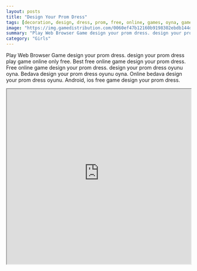 ```yaml
---
layout: posts
title: "Design Your Prom Dress"
tags: [decoration, design, dress, prom, free, online, games, oyna, game, free, games, play, play, games]
image: "https://img.gamedistribution.com/0060ef47b12160b9198302ebdb144dcf.jpg"
summary: "Play Web Browser Game design your prom dress. design your prom dress play game online only free. Best free online game design your prom dress. Free online game design your prom dress. design your prom dress oyunu oyna. Bedava design your prom dress oyunu oyna. Online bedava design your prom dress oyunu. Android, ios free game design your prom dress."
category: "Girls"
---
```


Play Web Browser Game design your prom dress. design your prom dress play game online only free. Best free online game design your prom dress. Free online game design your prom dress. design your prom dress oyunu oyna. Bedava design your prom dress oyunu oyna. Online bedava design your prom dress oyunu. Android, ios free game design your prom dress.

<iframe width="100%" height="480px;" src="https://flash.gamedistribution.com?game=0060ef47b12160b9198302ebdb144dcf"></iframe>